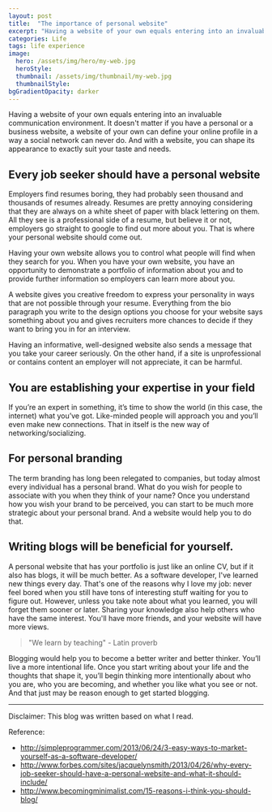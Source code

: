 ```yaml
---
layout: post
title:  "The importance of personal website"
excerpt: "Having a website of your own equals entering into an invaluable communication environment."
categories: Life
tags: life experience
image:
  hero: /assets/img/hero/my-web.jpg
  heroStyle:
  thumbnail: /assets/img/thumbnail/my-web.jpg
  thumbnailStyle:
bgGradientOpacity: darker
---
```

Having a website of your own equals entering into an invaluable communication environment. It doesn't matter if you have a personal or a business website, a website of your own can define your online profile in a way a social network can never do. And with a website, you can shape its appearance to exactly suit your taste and needs.

## Every job seeker should have a personal website

Employers find resumes boring, they had probably seen thousand and thousands of resumes already. Resumes are pretty annoying considering that they are always on a white sheet of paper with black lettering on them. All they see is a professional side of a resume, but believe it or not, employers go straight to google to find out more about you. That is where your personal website should come out.

Having your own website allows you to control what people will find when they search for you. When you have your own website, you have an opportunity to demonstrate a portfolio of information about you and to provide further information so employers can learn more about you.

A website gives you creative freedom to express your personality in ways that are not possible through your resume. Everything from the bio paragraph you write to the design options you choose for your website says something about you and gives recruiters more chances to decide if they want to bring you in for an interview.

Having an informative, well-designed website also sends a message that you take your career seriously. On the other hand, if a site is unprofessional or contains content an employer will not appreciate, it can be harmful.

## You are establishing your expertise in your field

If you’re an expert in something, it’s time to show the world (in this case, the internet) what you’ve got. Like-minded people will approach you and you’ll even make new connections. That in itself is the new way of networking/socializing.

## For personal branding

The term branding has long been relegated to companies, but today almost every individual has a personal brand. What do you wish for people to associate with you when they think of your name? Once you understand how you wish your brand to be perceived, you can start to be much more strategic about your personal brand. And a website would help you to do that.

## Writing blogs will be beneficial for yourself.

A personal website that has your portfolio is just like an online CV, but if it also has blogs, it will be much better. As a software developer, I've learned new things every day. That's one of the reasons why I love my job: never feel bored when you still have tons of interesting stuff waiting for you to figure out. However, unless you take note about what you learned, you will forget them sooner or later. Sharing your knowledge also help others who have the same interest. You'll have more friends, and your website will have more views.

> "We learn by teaching" - Latin proverb

Blogging would help you to become a better writer and better thinker. You’ll live a more intentional life. Once you start writing about your life and the thoughts that shape it, you’ll begin thinking more intentionally about who you are, who you are becoming, and whether you like what you see or not. And that just may be reason enough to get started blogging.

---

Disclaimer: This blog was written based on what I read.

Reference:

- <http://simpleprogrammer.com/2013/06/24/3-easy-ways-to-market-yourself-as-a-software-developer/>
- <http://www.forbes.com/sites/jacquelynsmith/2013/04/26/why-every-job-seeker-should-have-a-personal-website-and-what-it-should-include/>
- <http://www.becomingminimalist.com/15-reasons-i-think-you-should-blog/>